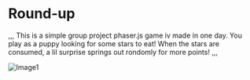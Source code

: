 Round-up
========
,,,
This is a simple group project phaser.js game iv made in one day. You play as a puppy looking for some stars to eat! When 
the stars are consumed, a lil surprise springs out rondomly for more points!
,,,

![Image1](https://cloud.githubusercontent.com/assets/7136454/5259244/0510d4f2-79c3-11e4-9f5a-c5582f7752f4.png)
